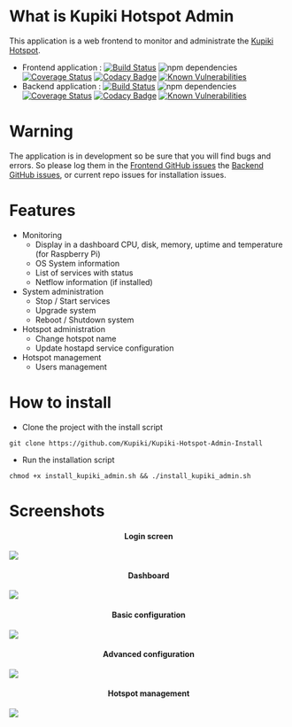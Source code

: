 What is Kupiki Hotspot Admin
==================

This application is a web frontend to monitor and administrate the [Kupiki Hotspot](https://github.com/pihomeserver/Kupiki-Hotspot-Script).

- Frontend application : [![Build Status](https://travis-ci.org/Kupiki/Kupiki-Hotspot-Admin-Frontend.svg?branch=master)](https://travis-ci.org/Kupiki/Kupiki-Hotspot-Admin-Frontend) ![npm dependencies](https://david-dm.org/Kupiki/Kupiki-Hotspot-Admin-Frontend.svg) [![Coverage Status](https://coveralls.io/repos/github/Kupiki/Kupiki-Hotspot-Admin-Frontend/badge.svg?branch=master)](https://coveralls.io/github/Kupiki/Kupiki-Hotspot-Admin-Frontend?branch=master) [![Codacy Badge](https://api.codacy.com/project/badge/Grade/83b2ebb8ca3f46a9a2b08975ff714cd4)](https://www.codacy.com/app/pihomeserver/Kupiki-Hotspot-Admin-Frontend?utm_source=github.com&amp;utm_medium=referral&amp;utm_content=Kupiki/Kupiki-Hotspot-Admin-Frontend&amp;utm_campaign=Badge_Grade) [![Known Vulnerabilities](https://snyk.io/test/github/kupiki/kupiki-hotspot-admin-frontend/badge.svg)](https://snyk.io/test/github/kupiki/kupiki-hotspot-admin-frontend)
- Backend application : [![Build Status](https://travis-ci.org/Kupiki/Kupiki-Hotspot-Admin-Backend.svg?branch=master)](https://travis-ci.org/Kupiki/Kupiki-Hotspot-Admin-Backend) ![npm dependencies](https://david-dm.org/Kupiki/Kupiki-Hotspot-Admin-Backend.svg) [![Coverage Status](https://coveralls.io/repos/github/Kupiki/Kupiki-Hotspot-Admin-Backend/badge.svg?branch=master)](https://coveralls.io/github/Kupiki/Kupiki-Hotspot-Admin-Backend?branch=master) [![Codacy Badge](https://api.codacy.com/project/badge/Grade/6fb5dbcf65184755ad36a97590b78fe2)](https://www.codacy.com/app/pihomeserver/Kupiki-Hotspot-Admin-Backend?utm_source=github.com&amp;utm_medium=referral&amp;utm_content=Kupiki/Kupiki-Hotspot-Admin-Backend&amp;utm_campaign=Badge_Grade)  [![Known Vulnerabilities](https://snyk.io/test/github/kupiki/kupiki-hotspot-admin-backend/badge.svg)](https://snyk.io/test/github/kupiki/kupiki-hotspot-admin-backend)


Warning
=====

The application is in development so be sure that you will find bugs and errors. So please log them in the [Frontend GitHub issues](https://github.com/Kupiki/Kupiki-Hotspot-Admin-Frontend/issues)
the  [Backend GitHub issues](https://github.com/Kupiki/Kupiki-Hotspot-Admin-Backend/issues), or current repo issues for installation issues.

Features
=======
- Monitoring
    - Display in a dashboard CPU, disk, memory, uptime and temperature (for Raspberry Pi)
    - OS System information
    - List of services with status
    - Netflow information (if installed)
- System administration
    - Stop / Start services
    - Upgrade system
    - Reboot / Shutdown system
- Hotspot administration
    - Change hotspot name
    - Update hostapd service configuration
- Hotspot management
    - Users management

How to install
=======

- Clone the project with the install script
```
git clone https://github.com/Kupiki/Kupiki-Hotspot-Admin-Install
```
- Run the installation script
```
chmod +x install_kupiki_admin.sh && ./install_kupiki_admin.sh
```
Screenshots
=======

<h4 align="center">Login screen</h4>
<img src="http://www.pihomeserver.fr/hosting/kupiki/login.png">
<h4 align="center">Dashboard</h4>
<img src="http://www.pihomeserver.fr/hosting/kupiki/dashboard.png">
<h4 align="center">Basic configuration</h4>
<img src="http://www.pihomeserver.fr/hosting/kupiki/simple.png">
<h4 align="center">Advanced configuration</h4>
<img src="http://www.pihomeserver.fr/hosting/kupiki/advanced.png">
<h4 align="center">Hotspot management</h4>
<img src="http://www.pihomeserver.fr/hosting/kupiki/mgmt.png">
